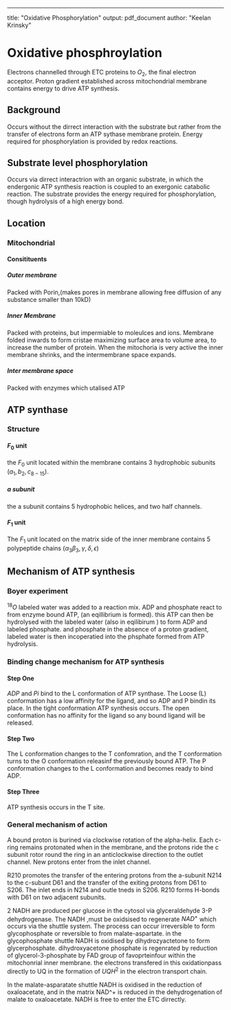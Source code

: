 ---
title: "Oxidative Phosphorylation"
output: pdf_document
author: "Keelan Krinsky"

# Oxidative phosphroylation
Electrons channelled through ETC proteins to $O_2$, the final electron acceptor. Proton gradient established across mitochondrial membrane contains energy to drive ATP synthesis. 


## Background
Occurs without the dirrect interaction with the substrate but rather from the transfer of electrons form an ATP sythase membrane protein. Energy required for phosphorylation is provided by redox reactions.

## Substrate level phosphorylation
Occurs via dirrect interactrion with an organic substrate, in which the endergonic ATP synthesis reaction is coupled to an exergonic catabolic reaction. The substrate provides the energy required for phosphorylation, though hydrolysis of a high energy bond. 

## Location 

### Mitochondrial 

#### Consitituents

##### Outer membrane
Packed with Porin,(makes pores in membrane allowing free diffusion of any substance smaller than 10kD)

##### Inner Membrane
Packed with proteins, but impermiable to moleulces and ions. Membrane folded inwards to form cristae maximizing surface area to volume area, to increase the number of protein. 
When the mitochoria is very active the inner membrane shrinks, and the intermembrane space expands. 

##### Inter membrane space
Packed with enzymes which utalised ATP 

## ATP synthase

### Structure 

#### $F_0$ unit
the $F_0$ unit located within the membrane contains 3 hydrophobic subunits ($a_1, b_2, c_{8-15}$).

##### a subunit
the a subunit contains 5 hydrophobic helices, and two half channels. 

#### $F_1$ unit 
The $F_1$ unit located on the matrix side of the inner membrane contains 5 polypeptide chains ($\alpha_3 \beta_3, \gamma, \delta, \epsilon$) 

## Mechanism of ATP synthesis

### Boyer experiment
$^{18}O$ labeled water was added to a reaction mix. ADP and phosphate react to from enzyme bound ATP, (an eqillibrium is formed). this ATP can then be hydrolysed with the labeled water (also in eqilibirum ) to form ADP and labeled phosphate. and phosphate in the absence of a proton gradient, labeled water is then incoperatied into the phsphate formed from ATP hydrolysis. 

### Binding change mechanism for ATP synthesis

#### Step One
$ADP$ and $Pi$ bind to the L conformation of ATP synthase. The Loose (L) conformation has a low affinity for the ligand, and so ADP and P bindin its place. In the tight conformation ATP synthesis occurs. The open conformation has no affinity for the ligand so any bound ligand will be released. 

#### Step Two
The L conformation changes to the T confomration, and the T conformation turns to the O conformation releasinf the previously bound ATP. The P conformation changes to the L conformation and becomes ready to bind ADP. 

#### Step Three
ATP synthesis occurs in the T site.

### General mechanism of action
A bound proton is burined via clockwise rotation of the alpha-helix. Each c-ring remains protonated when in the membrane, and the protons ride the c subunit rotor round the ring in an anticlockwise direction to the outlet channel. New protons enter from the inlet channel. 

R210 promotes the transfer of the entering protons from the a-subunit N214 to the c-subunt D61 and the transfer of the exiting protons from D61 to S206. The inlet ends in N214 and outle tneds in S206. R210 forms H-bonds with D61 on two adjacent subunits.

2 NADH are produced per glucose in the cytosol via glyceraldehyde 3-P dehydrogenase. The NADH ,must be oxidsised to regenerate $NAD^+$ which occurs via the shuttle system. The process can occur irreversible to form glycophosphate or reversible to from malate-aspartate. in the glycophosphate shuttle NADH is oxidised by dihydrozyactetone to form glycerphosphate. dihydroxyacetone phosphate is regenrated by reduction of glycerol-3-phosphate by FAD group of favoprteinfour within the mitochonrial inner membrane. the electrons transfered in this oxidationpass directly to UQ in the formation of $UQH^2$ in the electron transport chain. 

In the malate-asparatate shuttle 
NADH is oxidised in the reduction of oxaloacetate, and in the matrix NAD^+ is reduced in the dehydrogenation of malate to oxaloacetate. NADH is free to enter the ETC dirrectly. 


